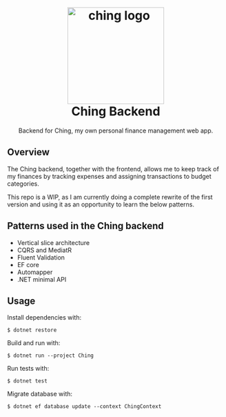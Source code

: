 <h1 align="center">
  <img alt="ching logo" src="https://raw.githubusercontent.com/GerrieCrafford/ching-backend/main/.github/images/ching-logo.png" width="224px"/><br/>
  Ching Backend
</h1>
<p align="center">
Backend for Ching, my own personal finance management web app.
</p>

## Overview

The Ching backend, together with the frontend, allows me to keep track of my finances by tracking expenses and assigning transactions to budget categories.

This repo is a WIP, as I am currently doing a complete rewrite of the first version and using it as an opportunity to learn the below patterns.

## Patterns used in the Ching backend

- Vertical slice architecture
- CQRS and MediatR
- Fluent Validation
- EF core
- Automapper
- .NET minimal API

## Usage

Install dependencies with:

```
$ dotnet restore
```

Build and run with:

```
$ dotnet run --project Ching
```

Run tests with:

```
$ dotnet test
```

Migrate database with:

```
$ dotnet ef database update --context ChingContext
```
